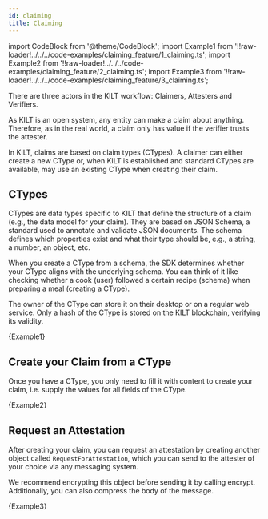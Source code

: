 ```yaml
---
id: claiming
title: Claiming
---
```

import CodeBlock from '@theme/CodeBlock';
import Example1 from '!!raw-loader!../../../code-examples/claiming_feature/1_claiming.ts';
import Example2 from '!!raw-loader!../../../code-examples/claiming_feature/2_claiming.ts';
import Example3 from '!!raw-loader!../../../code-examples/claiming_feature/3_claiming.ts';

There are three actors in the KILT workflow: Claimers, Attesters and Verifiers.

As KILT is an open system, any entity can make a claim about anything. Therefore, as in the real world, a claim only has value if the verifier trusts the attester.

In KILT, claims are based on claim types (CTypes). A claimer can either create a new CType or, when KILT is established and standard CTypes are available, may use an existing CType when creating their claim.

## CTypes

CTypes are data types specific to KILT that define the structure of a claim (e.g., the data model for your claim). They are based on JSON Schema, a standard used to annotate and validate JSON documents. The schema defines which properties exist and what their type should be, e.g., a string, a number, an object, etc.

When you create a CType from a schema, the SDK determines whether your CType aligns with the underlying schema. You can think of it like checking whether a cook (user) followed a certain recipe (schema) when preparing a meal (creating a CType).

The owner of the CType can store it on their desktop or on a regular web service. Only a hash of the CType is stored on the KILT blockchain, verifying its validity.

<CodeBlock className="language-js">
  {Example1}
</CodeBlock>

## Create your Claim from a CType

Once you have a CType, you only need to fill it with content to create your claim, i.e. supply the values for all fields of the CType.

<CodeBlock className="language-js">
  {Example2}
</CodeBlock>

## Request an Attestation

After creating your claim, you can request an attestation by creating another object called `RequestForAttestation`, which you can send to the attester of your choice via any messaging system.

We recommend encrypting this object before sending it by calling encrypt. Additionally, you can also compress the body of the message.

<CodeBlock className="language-js">
  {Example3}
</CodeBlock>
